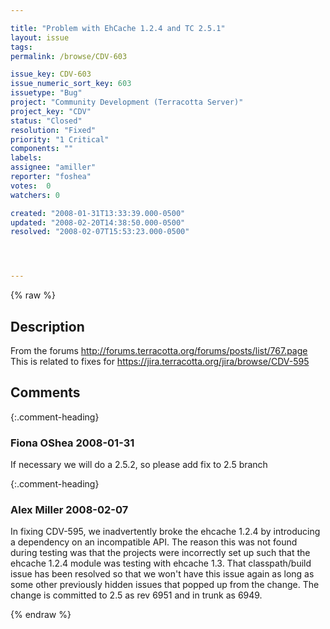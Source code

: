 ```yaml
---

title: "Problem with EhCache 1.2.4 and TC 2.5.1"
layout: issue
tags: 
permalink: /browse/CDV-603

issue_key: CDV-603
issue_numeric_sort_key: 603
issuetype: "Bug"
project: "Community Development (Terracotta Server)"
project_key: "CDV"
status: "Closed"
resolution: "Fixed"
priority: "1 Critical"
components: ""
labels: 
assignee: "amiller"
reporter: "foshea"
votes:  0
watchers: 0

created: "2008-01-31T13:33:39.000-0500"
updated: "2008-02-20T14:38:50.000-0500"
resolved: "2008-02-07T15:53:23.000-0500"




---
```


{% raw %}

## Description

<div markdown="1" class="description">

From the forums
http://forums.terracotta.org/forums/posts/list/767.page
This is related to fixes for  https://jira.terracotta.org/jira/browse/CDV-595


</div>

## Comments


{:.comment-heading}
### **Fiona OShea** <span class="date">2008-01-31</span>

<div markdown="1" class="comment">

If necessary we will do a 2.5.2, so please add fix to 2.5 branch

</div>


{:.comment-heading}
### **Alex Miller** <span class="date">2008-02-07</span>

<div markdown="1" class="comment">

In fixing CDV-595, we inadvertently broke the ehcache 1.2.4 by introducing a dependency on an incompatible API.  The reason this was not found during testing was that the projects were incorrectly set up such that the ehcache 1.2.4 module was testing with ehcache 1.3.  That classpath/build issue has been resolved so that we won't have this issue again as long as some other previously hidden issues that popped up from the change.  The change is committed to 2.5 as rev 6951 and in trunk as 6949.

</div>



{% endraw %}

